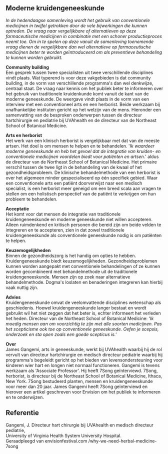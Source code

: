 ## Moderne kruidengeneeskunde

_In de hedendaagse samenleving wordt het gebruik van conventionele medicijnen in twijfel getrokken door de vele bijwerkingen die kunnen optreden. De vraag naar vergelijkbare of alternatieven op deze farmaceutische medicijnen in combinatie met een schoner productieproces neemt toe. Om in te spelen op deze vanuit de samenleving toenemende vraag dienen de vergelijkbare dan wel alternatieve op farmaceutische medicijnen beter te worden geïntroduceerd om als preventieve behandeling te kunnen worden gebruikt._


**Community building** <br>
Een gesprek tussen twee specialisten uit twee verschillende disciplines vindt plaats. Wat typerend is voor deze vakgebieden is dat community building, in de vorm van verschillende programma's dan wel denkwijze, centraal staat. De vraag naar kennis om het publiek beter te informeren over het gebruik van traditionele kruidenkunde komt vanuit de kant van de moderne geneeskunde. De weergave vindt plaats in de vorm van een interview met een conventioneel arts en een herborist. Beide werkzaam bij onafhankelijke instituten gericht op het welzijn van de mens. Hieronder een samenvatting van de besproken onderwerpen tussen de directeur hartchirurgie en pediatrie bij UVAhealth en de directeur van de Northeast School of Botanical Medicine. 


**Arts en herborist** <br>
Het werk van een klinisch herborist is vergelijkbaar met dat van de meeste artsen. Het doel is om mensen te helpen en te behandelen. '_Ik waardeer moderne geneeskunde en heb het gevoel dat de integratie van kruiden- en conventionele medicijnen voordelen biedt voor patiënten en artsen._' aldus de directeur van de Northeast School of Botanical Medicine. Het primaire verschil tussen de twee ligt in de behandeling van de kwaal of het gezondheidsprobleem. De klinische behandelmethode van een herborist is over het algemeen minder gespecialiseerd op één specifiek gebied. Waar een conventionele arts een patiënt doorverwijst naar een medisch specialist, is een herborist meer geneigd om een breed scala aan vragen te stellen om een holistisch perspectief van de patiënt te verkrijgen om hun probleem te behandelen.


**Acceptatie**  <br>
Het komt voor dat mensen de integratie van traditionele kruidengeneeskunde en moderne geneeskunde niet willen accepteren. Alleen ruimdenkend en kritisch personen die bereid zijn om beide velden te integreren en te accepteren, zien in dat zowel traditionele kruidengeneeskunde als conventionele geneeskunde nodig is om patiënten te helpen. 


**Keuzemogelijkheden**  <br>
Binnen de gezondheidszorg is het handig om opties te hebben. Kruidengeneeskunde biedt keuzemogelijkheden. Gezondheidsproblemen kunnen worden aangepakt met conventionele behandelingen of ze kunnen worden gecombineerd met behandelmethode uit de traditionele kruidengeneeskunde. Mensen zijn op zoek naar alternatieve behandelmethode. Dogma's loslaten en benaderingen integreren kan hierbij vaak nuttig zijn. 


**Advies**  <br>
Kruidengeneeskunde omvat de veelomvattende disciplines wetenschap als geschiedenis. Hoewel kruidengeneeskunde langer bestaat en wordt gebruikt wil het niet zeggen dat het beter is, echter informeert het verleden het heden. Directeur van de Northeast School of Botanical Medicine: _'Ik moedig mensen aan om voorzichtig te zijn met alle soorten medicijnen. Pas het scepticisme ook toe op conventionele geneeskunde. Oefen je scepsis, onderzoek en sta open zoals een goede scepticus is.'_

**Over** <br>
James Gangemi, arts in geneeskunde, werkt bij UVAhealth waarbij hij de rol vervult van directeur hartchirurgie en medisch directeur pediatrie waarbij hij programma's begeleidt gericht op het bieden van levensondersteuning voor kinderen wier hart en longen niet normaal functioneren. Gangemi is tevens werkzaam als 'Associate Professor'. Hij heeft 7Song geïnterviewd. 7Song, herborist, is directeur bij de Northeast School of Botanical Medicine, Ithaca, New York. 7Song bestudeerd planten, mensen en kruidengeneeskunde voor meer dan 20 jaar. James Gangemi heeft 7Song geïnterviewd en hierover een artikel geschreven voor Envision om het publiek te informeren en te onderwijzen. 

## Referentie
Gangemi, J. Directeur hart chirurgie bij UVAhealth en medisch directeur pediatrie, <br>
University of Virginia Health System University Hospital. <br>
Geraadpleegd van envisionfestival.com /why-we-need-herbal-medicine-7song
